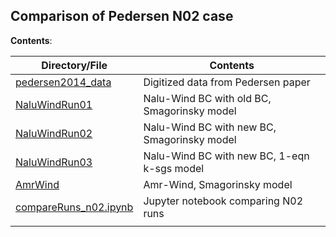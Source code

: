 Comparison of Pedersen N02 case
-------------------------------

**Contents**: 

| Directory/File                                 | Contents                                    |
|------------------------------------------------|---------------------------------------------|
| [pedersen2014_data](pedersen2014_data)         | Digitized data from Pedersen paper          |
| [NaluWindRun01](NaluWindRun01)                 | Nalu-Wind BC with old BC, Smagorinsky model |
| [NaluWindRun02](NaluWindRun02)                 | Nalu-Wind BC with new BC, Smagorinsky model |
| [NaluWindRun03](NaluWindRun03)                 | Nalu-Wind BC with new BC, 1-eqn k-sgs model |
| [AmrWind](AmrWind)                             | Amr-Wind, Smagorinsky model                 |
| [compareRuns_n02.ipynb](compareRuns_n02.ipynb) | Jupyter notebook comparing N02 runs         |
|                                                |                                             |
